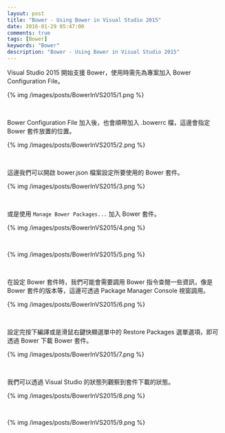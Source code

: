 ```yaml
---
layout: post
title: "Bower - Using Bower in Visual Studio 2015"
date: 2016-01-29 05:47:00
comments: true
tags: [Bower]
keywords: "Bower"
description: "Bower - Using Bower in Visual Studio 2015"
---
```


Visual Studio 2015 開始支援 Bower，使用時需先為專案加入 Bower Configuration File。  

<!-- More -->

{% img /images/posts/BowerInVS2015/1.png %}

<br/>


Bower Configuration File 加入後，也會順帶加入 .bowerrc 檔，這邊會指定 Bower 套件放置的位置。  

{% img /images/posts/BowerInVS2015/2.png %}

<br/>


這邊我們可以開啟 bower.json 檔案設定所要使用的 Bower 套件。  

{% img /images/posts/BowerInVS2015/3.png %}

<br/>


或是使用 `Manage Bower Packages...` 加入 Bower 套件。   

{% img /images/posts/BowerInVS2015/4.png %}

<br/>


{% img /images/posts/BowerInVS2015/5.png %}

<br/>


在設定 Bower 套件時，我們可能會需要調用 Bower 指令查閱一些資訊，像是  Bower 套件的版本等，這邊可透過 Package Manager Console 視窗調用。  

{% img /images/posts/BowerInVS2015/6.png %}

<br/>


設定完按下編譯或是滑鼠右鍵快顯選單中的 Restore Packages 選單選項，即可透過 Bower 下載 Bower 套件。  

{% img /images/posts/BowerInVS2015/7.png %}

<br/>


我們可以透過 Visual Studio 的狀態列觀察到套件下載的狀態。  

{% img /images/posts/BowerInVS2015/8.png %}

<br/>


{% img /images/posts/BowerInVS2015/9.png %}

